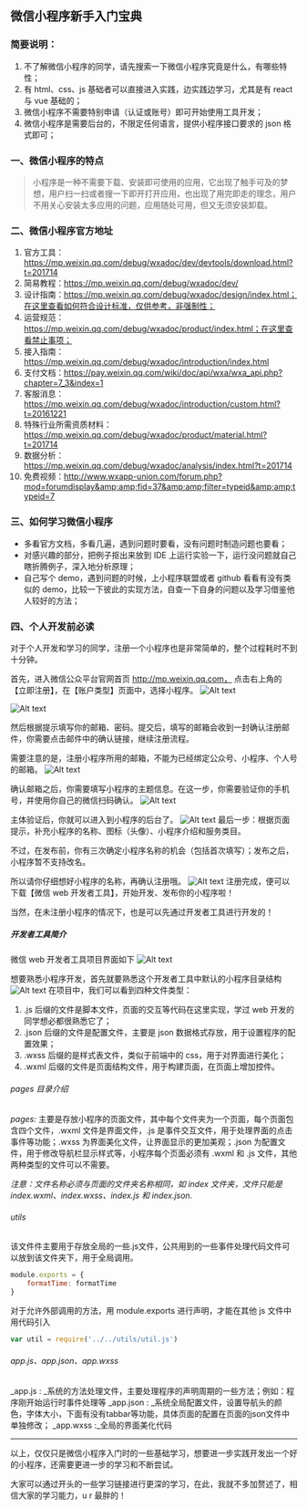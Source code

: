 微信小程序新手入门宝典
-------
### 简要说明：
1. 不了解微信小程序的同学，请先搜索一下微信小程序究竟是什么，有哪些特性；
2. 有 html、css、js 基础者可以直接进入实践，边实践边学习，尤其是有 react 与 vue 基础的；
3. 微信小程序不需要特别申请（认证或账号）即可开始使用工具开发；
4. 微信小程序是需要后台的，不限定任何语言，提供小程序接口要求的 json 格式即可；

### 一、微信小程序的特点
> 小程序是一种不需要下载、安装即可使用的应用，它出现了触手可及的梦想，用户扫一扫或者搜一下即开打开应用，也出现了用完即走的理念，用户不用关心安装太多应用的问题，应用随处可用，但又无须安装卸载。

### 二、微信小程序官方地址
1. 官方工具：https://mp.weixin.qq.com/debug/wxadoc/dev/devtools/download.html?t=201714
2. 简易教程：https://mp.weixin.qq.com/debug/wxadoc/dev/
3. 设计指南：https://mp.weixin.qq.com/debug/wxadoc/design/index.html；在这里查看如何符合设计标准，仅供参考，非强制性；
4. 运营规范：https://mp.weixin.qq.com/debug/wxadoc/product/index.html；在这里查看禁止事项；
5. 接入指南：https://mp.weixin.qq.com/debug/wxadoc/introduction/index.html
6. 支付文档：https://pay.weixin.qq.com/wiki/doc/api/wxa/wxa_api.php?chapter=7_3&index=1
7. 客服消息：https://mp.weixin.qq.com/debug/wxadoc/introduction/custom.html?t=20161221 
8. 特殊行业所需资质材料：https://mp.weixin.qq.com/debug/wxadoc/product/material.html?t=201714
9. 数据分析：https://mp.weixin.qq.com/debug/wxadoc/analysis/index.html?t=201714
10. 免费视频：http://www.wxapp-union.com/forum.php?mod=forumdisplay&amp;amp;fid=37&amp;amp;filter=typeid&amp;amp;typeid=7

### 三、如何学习微信小程序
- 多看官方文档，多看几遍，遇到问题时要看，没有问题时制造问题也要看；
- 对感兴趣的部分，把例子抠出来放到 IDE 上运行实验一下，运行没问题就自己瞎折腾例子，深入地分析原理；
- 自己写个 demo，遇到问题的时候，上小程序联盟或者 github 看看有没有类似的 demo，比较一下彼此的实现方法，自查一下自身的问题以及学习借鉴他人较好的方法；

### 四、个人开发前必读
对于个人开发和学习的同学，注册一个小程序也是非常简单的，整个过程耗时不到十分钟。

首先，进入微信公众平台官网首页 http://mp.weixin.qq.com， 点击右上角的【立即注册】，在【账户类型】页面中，选择小程序。
![Alt text](blob:https://maxiang.io/b0c77491-62f6-4d7f-86e7-a396854b5c67)

![Alt text](blob:https://maxiang.io/6f6ccd3e-f997-4f6f-a7dd-dd3d35ce9264)

然后根据提示填写你的邮箱、密码。提交后，填写的邮箱会收到一封确认注册邮件，你需要点击邮件中的确认链接，继续注册流程。

需要注意的是，注册小程序所用的邮箱，不能为已经绑定公众号、小程序、个人号的邮箱。
![Alt text](./1523795532795.png)

确认邮箱之后，你需要填写小程序的主题信息。在这一步，你需要验证你的手机号，并使用你自己的微信扫码确认。
![Alt text](./1523795699036.png)

主体验证后，你就可以进入到小程序的后台了。
![Alt text](./1523795728498.png)
最后一步：根据页面提示，补充小程序的名称、图标（头像）、小程序介绍和服务类目。

不过，在发布前，你有三次确定小程序名称的机会（包括首次填写）；发布之后，小程序暂不支持改名。

所以请你仔细想好小程序的名称，再确认注册哦。
![Alt text](./1523795814933.png)
注册完成，便可以下载【微信 web 开发者工具】，开始开发、发布你的小程序啦！

当然，在未注册小程序的情况下，也是可以先通过开发者工具进行开发的！

##### 开发者工具简介
微信 web 开发者工具项目界面如下
![Alt text](./1523796114647.png)

想要熟悉小程序开发，首先就要熟悉这个开发者工具中默认的小程序目录结构
![Alt text](./1523796956285.png)
在项目中，我们可以看到四种文件类型：
1. .js 后缀的文件是脚本文件，页面的交互等代码在这里实现，学过 web 开发的同学想必都很熟悉它了；
2. .json 后缀的文件是配置文件，主要是 json 数据格式存放，用于设置程序的配置效果；
3. .wxss 后缀的是样式表文件，类似于前端中的 css，用于对界面进行美化；
4. .wxml 后缀的文件是页面结构文件，用于构建页面，在页面上增加控件。

###### pages 目录介绍
_pages:_ 主要是存放小程序的页面文件，其中每个文件夹为一个页面，每个页面包含四个文件，.wxml 文件是界面文件，.js 是事件交互文件，用于处理界面的点击事件等功能；.wxss 为界面美化文件，让界面显示的更加美观；.json 为配置文件，用于修改导航栏显示样式等，小程序每个页面必须有 .wxml 和 .js 文件，其他两种类型的文件可以不需要。

*注意：文件名称必须与页面的文件夹名称相同，如 index 文件夹，文件只能是 index.wxml、index.wxss、index.js 和 index.json.*

###### utils
该文件件主要用于存放全局的一些.js文件，公共用到的一些事件处理代码文件可以放到该文件夹下，用于全局调用。
```javascript
module.exports = {
	formatTime: formatTime
}
```
对于允许外部调用的方法，用 module.exports 进行声明，才能在其他 js 文件中用代码引入
```javascript
var util = require('../../utils/util.js')
```
###### app.js、app.json、app.wxss
_app.js : _系统的方法处理文件，主要处理程序的声明周期的一些方法；例如：程序刚开始运行时事件处理等
_app.json : _系统全局配置文件，设置导航头的颜色，字体大小，下面有没有tabbar等功能，具体页面的配置在页面的json文件中单独修改；
_app.wxss :_全局的界面美化代码

-----
以上，仅仅只是微信小程序入门时的一些基础学习，想要进一步实践开发出一个好的小程序，还需要更进一步的学习和不断尝试。

大家可以通过开头的一些学习链接进行更深的学习，在此，我就不多加赘述了，相信大家的学习能力，u r 最胖的！
